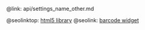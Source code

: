 @link: api/settings_name_other.md

@seolinktop: [html5 library](https://webix.com)
@seolink: [barcode widget](https://webix.com/widget/barcode/)